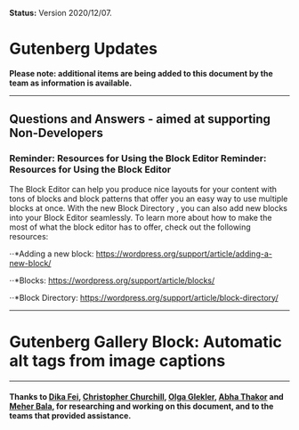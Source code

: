 **Status:** Version 2020/12/07. 

# Gutenberg Updates

**Please note: additional items are being added to this document by the team as information is available.**

***

## Questions and Answers - aimed at supporting Non-Developers

### Reminder: Resources for Using the Block Editor Reminder: Resources for Using the Block Editor 

The Block Editor can help you produce nice layouts for your content with tons of blocks and block patterns that offer you an easy way to use multiple blocks at once. With the new Block Directory , you can also add new blocks into your Block Editor seamlessly. To learn more about how to make the most of what the block editor has to offer, check out the following resources:

⋅⋅*Adding a new block: https://wordpress.org/support/article/adding-a-new-block/ 

⋅⋅*Blocks: https://wordpress.org/support/article/blocks/ 

⋅⋅*Block Directory: https://wordpress.org/support/article/block-directory/ 




***

# Gutenberg Gallery Block: Automatic alt tags from image captions




***


#### Thanks to [Dika Fei](https://profiles.wordpress.org/jellypixel/), [Christopher Churchill](https://profiles.wordpress.org/vimes1984/), [Olga Glekler](https://profiles.wordpress.org/oglekler/), [Abha Thakor](https://profiles.wordpress.org/webcommsat/) and [Meher Bala](https://profiles.wordpress.org/meher/), for researching and working on this document, and to the teams that provided assistance. 




